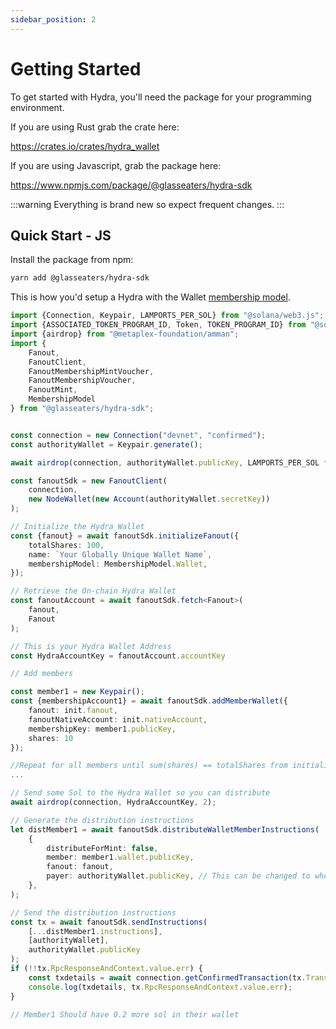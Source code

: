 ```yaml
---
sidebar_position: 2
---
```

# Getting Started
To get started with Hydra, you'll need the package for your programming environment.

If you are using Rust grab the crate here:

https://crates.io/crates/hydra_wallet

If you are using Javascript, grab the package here:

https://www.npmjs.com/package/@glasseaters/hydra-sdk

:::warning
Everything is brand new so expect frequent changes.
:::

## Quick Start - JS

Install the package from npm:
```bash
yarn add @glasseaters/hydra-sdk
```

This is how you'd setup a Hydra with the Wallet [membership model](intro.md#adding-members).

```ts
import {Connection, Keypair, LAMPORTS_PER_SOL} from "@solana/web3.js";
import {ASSOCIATED_TOKEN_PROGRAM_ID, Token, TOKEN_PROGRAM_ID} from "@solana/spl-token";
import {airdrop} from "@metaplex-foundation/amman";
import {
    Fanout,
    FanoutClient,
    FanoutMembershipMintVoucher,
    FanoutMembershipVoucher,
    FanoutMint,
    MembershipModel
} from "@glasseaters/hydra-sdk";


const connection = new Connection("devnet", "confirmed");
const authorityWallet = Keypair.generate();

await airdrop(connection, authorityWallet.publicKey, LAMPORTS_PER_SOL * 2);

const fanoutSdk = new FanoutClient(
    connection,
    new NodeWallet(new Account(authorityWallet.secretKey))
);

// Initialize the Hydra Wallet
const {fanout} = await fanoutSdk.initializeFanout({
    totalShares: 100,
    name: `Your Globally Unique Wallet Name`,
    membershipModel: MembershipModel.Wallet,
});

// Retrieve the On-chain Hydra Wallet
const fanoutAccount = await fanoutSdk.fetch<Fanout>(
    fanout,
    Fanout
);

// This is your Hydra Wallet Address
const HydraAccountKey = fanoutAccount.accountKey

// Add members

const member1 = new Keypair();
const {membershipAccount1} = await fanoutSdk.addMemberWallet({
    fanout: init.fanout,
    fanoutNativeAccount: init.nativeAccount,
    membershipKey: member1.publicKey,
    shares: 10
});

//Repeat for all members until sum(shares) == totalShares from initialization
...

// Send some Sol to the Hydra Wallet so you can distribute
await airdrop(connection, HydraAccountKey, 2);

// Generate the distribution instructions
let distMember1 = await fanoutSdk.distributeWalletMemberInstructions(
    {
        distributeForMint: false,
        member: member1.wallet.publicKey,
        fanout: fanout,
        payer: authorityWallet.publicKey, // This can be changed to whoever sends the tx
    },
);

// Send the distribution instructions
const tx = await fanoutSdk.sendInstructions(
    [...distMember1.instructions],
    [authorityWallet],
    authorityWallet.publicKey
);
if (!!tx.RpcResponseAndContext.value.err) {
    const txdetails = await connection.getConfirmedTransaction(tx.TransactionSignature);
    console.log(txdetails, tx.RpcResponseAndContext.value.err);
}

// Member1 Should have 0.2 more sol in their wallet

```

